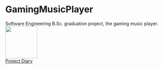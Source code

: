 # GamingMusicPlayer
Software Engineering B.Sc. graduation project, the gaming music player.  
<img src="https://i.imgur.com/brXAnK3.png" width="100"/>  
[Project Diary](https://github.com/alkerr/GamingMusicPlayer/wiki/Project-Diary)
